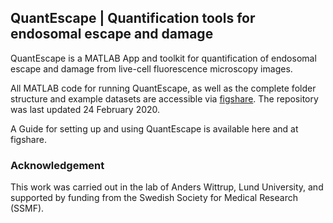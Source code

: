  ## QuantEscape | Quantification tools for endosomal escape and damage
 
QuantEscape is a MATLAB App and toolkit for quantification of endosomal escape and damage from live-cell fluorescence microscopy images.

All MATLAB code for running QuantEscape, as well as the complete folder structure and example datasets are accessible via [figshare](https://doi.org/10.6084/m9.figshare.c.4867659.v1).
The repository was last updated 24 February 2020.

A Guide for setting up and using QuantEscape is available here and at figshare.

 
### Acknowledgement
This work was carried out in the lab of Anders Wittrup, Lund University, and supported by funding from the Swedish Society for Medical Research (SSMF). 
